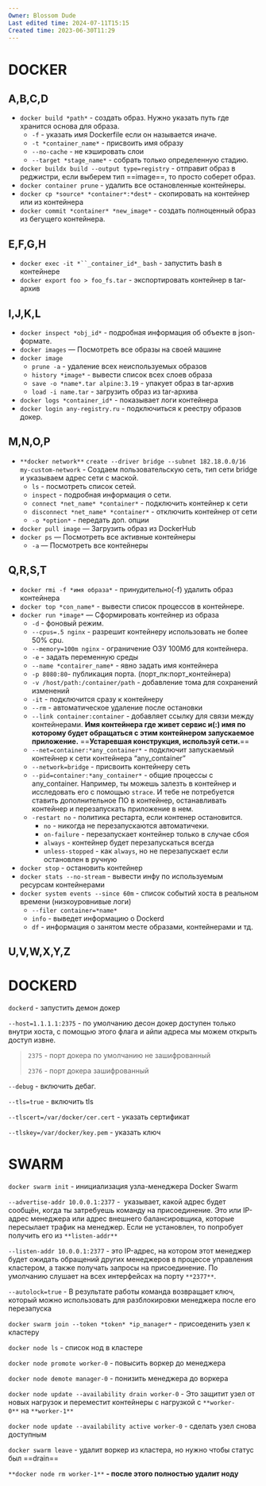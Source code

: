 ```yaml
---
Owner: Blossom Dude
Last edited time: 2024-07-11T15:15
Created time: 2023-06-30T11:29
---
```

  

# DOCKER

## A,B,C,D

- `docker build *path*` - создать образ. Нужно указать путь где хранится основа для образа.
    - `-f` - указать имя Dockerfile если он называется иначе.
    - `-t *container_name*` - присвоить имя образу
    - `--no-cache` - не кэшировать слои
    - `--target *stage_name*` - собрать только определенную стадию.
- `docker buildx build --output type=registry` - отправит образ в реджистри, если выберем тип ==image==, то просто соберет образ.
- `docker container prune` - удалить все остановленные контейнеры.
- `docker cp *source* *container*:*dest*` - cкопировать на контейнер или из контейнера
- `docker commit *container* *new_image*` - создать полноценный образ из бегущего контейнера.

## E,F,G,H

- `docker exec -it *``_container_id*_` `bash` _-_ запустить bash в контейнере
- `docker export foo > foo_fs.tar` - экспортировать контейнер в tar-архив

## I,J,K,L

- `docker inspect *obj_id*` - подробная информация об объекте в json-формате.
- `docker images` — Посмотреть все образы на своей машине
- `docker image`
    - `prune -a` - удаление всех неиспользуемых образов
    - `history *image*` - вывести список всех слоев образа
    - `save -o *name*.tar alpine:3.19` - упакует образ в tar-архив
    - `load -i name.tar` - загрузить образ из tar-архива
- `docker logs *container_id*` - показывает логи контейнера
- `docker login any-registry.ru` - подключиться к реестру образов докер.

## M,N,O,P

- `**docker network**` `create --driver bridge --subnet 182.18.0.0/16 my-custom-network` - Создаем пользовательскую сеть, тип сети bridge и указываем адрес сети с маской.
    - `ls` - посмотреть список сетей.
    - `inspect` - подробная информация о сети.
    - `connect *net_name* *container*` - подключить контейнер к сети
    - `disconnect *net_name* *container*` - отключить контейнер от сети
    - `-o *option*` - передать доп. опции
- `docker pull image` — Загрузить образ из DockerHub
- `docker ps` — Посмотреть все активные контейнеры
    - `-a` — Посмотреть все контейнеры

## Q,R,S,T

- `docker rmi -f *имя образа*` - принудительно(-f) удалить образ контейнера
- `docker top *con_name*` - вывести список процессов в контейнере.
- `docker run *image*` — Сформировать контейнер из образа
    - `-d` - фоновый режим.
    - `--cpus=.5 nginx` - разрешит контейнеру использовать не более 50% cpu.
    - `--memory=100m nginx` - ограничение ОЗУ 100Мб для контейнера.
    - `-e` - задать переменную среды
    - `--name *contairer_name*` - явно задать имя контейнера
    - `-p 8080:80`- публикация порта. (порт_пк:порт_контейнера)
    - `-v /host/path:/container/path` - добавление тома для сохранений изменений
    - `-it` - подключится сразу к контейнеру
    - `--rm` - автоматическое удаление после остановки
    - `--link container:container` - добавляет ссылку для связи между контейнерами. **Имя контейнера где живет сервис и(:) имя по которому будет обращаться с этим контейнером запускаемое приложение.** ==**Устаревшая конструкция, используй сети.**==
    - `--net=container:*any_container*` - подключит запускаемый контейнер к сети контейнера “any_container”
    - `--network=bridge` - присвоить контейнеру сеть
    - `--pid=container:*any_container*` - общие процессы с any_container. Например, ты можешь залезть в контейнер и исследовать его с помощью `strace`. И тебе не потребуется ставить дополнительное ПО в контейнер, останавливать контейнер и перезапускать приложение в нем.
    - `-restart no` - политика рестарта, если контенер остановится.
        - `no` - никогда не перезапускаются автоматичеки.
        - `on-failure` - перезапускает контейнер только в случае сбоя
        - `always` - контейнер будет перезапускаться всегда
        - `unless-stopped` - как `always`, но не перезапускает если остановлен в ручную
- `docker stop` - остановить контейнер
- `docker stats --no-stream` - вывести инфу по используемым ресурсам контейнерами
- `docker system events --since 60m` - список событий хоста в реальном времени (низкоуровнивые логи)
    - `--filer container=*name*`
    - `info` - выведет информацию о Dockerd
    - `df` - информация о занятом месте образами, контейнерами и тд.

## U,V,W,X,Y,Z

# DOCKERD

`dockerd` - запустить демон докер

`--host=1.1.1.1:2375` - по умолчанию десон докер доступен только внутри хоста, с помощью этого флага и айпи адреса мы можем открыть доступ извне.

> `2375` - порт докера по умолчанию не зашифрованный  
>   
> `2376` - порт докера зашифрованный

`--debug` - включить дебаг.

`--tls=true` - включить tls

`--tlscert=/var/docker/cer.cert` - указать сертификат

`--tlskey=/var/docker/key.pem` - указать ключ

# SWARM

`docker swarm init` - инициализация узла-менеджера Docker Swarm

`--advertise-addr 10.0.0.1:2377` -  указывает, какой адрес будет сообщён, когда ты затребуешь команду на присоединение. Это или IP-адрес менеджера или адрес внешнего балансировщика, которые пересылает трафик на менеджер. Если не установлен, то попробует получить его из `**listen-addr**`

`--listen-addr 10.0.0.1:2377` - это IP-адрес, на котором этот менеджер будет ожидать обращений других менеджеров в процессе управления кластером, а также получать запросы на присоединение. По умолчанию слушает на всех интерфейсах на порту `**2377**`.

`--autolock=true` - В результате работы команда возвращает ключ, который можно использовать для разблокировки менеджера после его перезапуска

`docker swarm join --token *token* *ip_manager*` - присоеденить узел к кластеру

`docker node ls` - список нод в кластере

`docker node promote worker-0` - повысить воркер до менеджера

`docker node demote manager-0` - понизить менеджера до воркера

`docker node update --availability drain worker-0` - Это защитит узел от новых нагрузок и переместит контейнеры с нагрузкой с `**worker-0**` на `**worker-1**`

`docker node update --availability active worker-0` - сделать узел снова доступным

`docker swarm leave` - удалит воркер из кластера, но нужно чтобы статус был ==drain==

`**docker node rm worker-1**` **- после этого полностью удалит ноду**